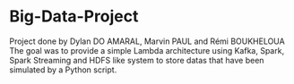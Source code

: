 # Big-Data-Project

Project done by Dylan DO AMARAL, Marvin PAUL and Rémi BOUKHELOUA<br/>
The goal was to provide a simple Lambda architecture using Kafka, Spark, Spark Streaming and HDFS like system to store datas that have been simulated by a Python script.
